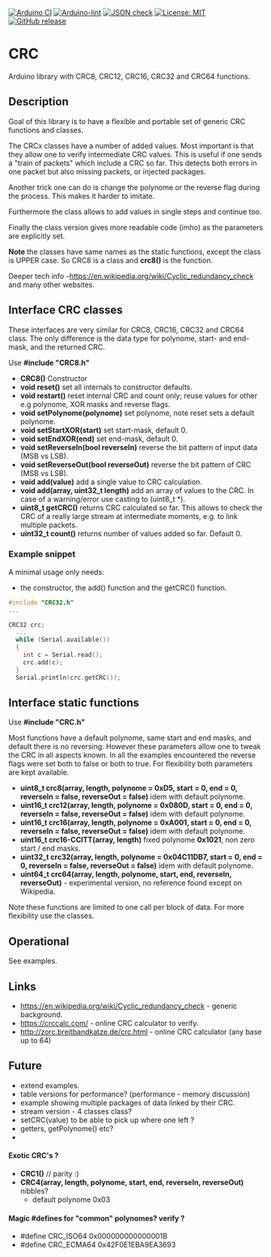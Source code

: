 
[![Arduino CI](https://github.com/RobTillaart/CRC/workflows/Arduino%20CI/badge.svg)](https://github.com/marketplace/actions/arduino_ci)
[![Arduino-lint](https://github.com/RobTillaart/CRC/actions/workflows/arduino-lint.yml/badge.svg)](https://github.com/RobTillaart/CRC/actions/workflows/arduino-lint.yml)
[![JSON check](https://github.com/RobTillaart/CRC/actions/workflows/jsoncheck.yml/badge.svg)](https://github.com/RobTillaart/CRC/actions/workflows/jsoncheck.yml)
[![License: MIT](https://img.shields.io/badge/license-MIT-green.svg)](https://github.com/RobTillaart/CRC/blob/master/LICENSE)
[![GitHub release](https://img.shields.io/github/release/RobTillaart/CRC.svg?maxAge=3600)](https://github.com/RobTillaart/CRC/releases)


# CRC

Arduino library with CRC8, CRC12, CRC16, CRC32 and CRC64 functions.


## Description

Goal of this library is to have a flexible and portable set of generic 
CRC functions and classes.

The CRCx classes have a number of added values. Most important is that 
they allow one to verify intermediate CRC values. This is useful if one 
sends a "train of packets" which include a CRC so far. This detects both 
errors in one packet but also missing packets, or injected packages.

Another trick one can do is change the polynome or the reverse flag during 
the process. This makes it harder to imitate.

Furthermore the class allows to add values in single steps and continue too.

Finally the class version gives more readable code (imho) as the parameters 
are explicitly set.


**Note** the classes have same names as the static functions, except the class
is UPPER case. So CRC8 is a class and **crc8()** is the function. 

Deeper tech info -https://en.wikipedia.org/wiki/Cyclic_redundancy_check
and many other websites.


## Interface CRC classes

These interfaces are very similar for CRC8, CRC16, CRC32 and CRC64 class.
The only difference is the data type for polynome, start- and end-mask, 
and the returned CRC.

Use **\#include "CRC8.h"**

- **CRC8()** Constructor
- **void reset()** set all internals to constructor defaults.
- **void restart()** reset internal CRC and count only;  reuse values for other 
e.g polynome, XOR masks and reverse flags.
- **void setPolynome(polynome)** set polynome, note reset sets a default polynome.
- **void setStartXOR(start)** set start-mask, default 0.
- **void setEndXOR(end)** set end-mask, default 0.
- **void setReverseIn(bool reverseIn)** reverse the bit pattern of input data (MSB vs LSB).
- **void setReverseOut(bool reverseOut)** reverse the bit pattern of CRC (MSB vs LSB).
- **void add(value)** add a single value to CRC calculation.
- **void add(array, uint32_t length)** add an array of values to the CRC. 
In case of a warning/error use casting to (uint8_t \*).
- **uint8_t getCRC()** returns CRC calculated so far. This allows to check the CRC of 
a really large stream at intermediate moments, e.g. to link multiple packets.
- **uint32_t count()** returns number of values added so far. Default 0.


### Example snippet

A minimal usage only needs: 
- the constructor, the add() function and the getCRC() function.

```cpp
#include "CRC32.h"
...

CRC32 crc;
  ...
  while (Serial.available())
  {
    int c = Serial.read();
    crc.add(c);
  }
  Serial.println(crc.getCRC());
```


## Interface static functions

Use **\#include "CRC.h"**

Most functions have a default polynome, same start and end masks, and default there is no reversing.
However these parameters allow one to tweak the CRC in all aspects known. 
In all the examples encountered the reverse flags were set both to false or both to true. 
For flexibility both parameters are kept available. 

- **uint8_t crc8(array, length, polynome = 0xD5, start = 0, end = 0, reverseIn = false, reverseOut = false)** idem with default polynome.
- **uint16_t crc12(array, length, polynome = 0x080D, start = 0, end = 0, reverseIn = false, reverseOut = false)** idem with default polynome.
- **uint16_t crc16(array, length, polynome = 0xA001, start = 0, end = 0, reverseIn = false, reverseOut = false)** idem with default polynome.
- **uint16_t crc16-CCITT(array, length)** fixed polynome **0x1021**, non zero start / end masks.
- **uint32_t crc32(array, length, polynome = 0x04C11DB7, start = 0, end = 0, reverseIn = false, reverseOut = false)** idem with default polynome.
- **uint64_t crc64(array, length, polynome, start, end, reverseIn, reverseOut)** - experimental version, no reference found except on Wikipedia.

Note these functions are limited to one call per block of data. For more flexibility use the classes.


## Operational

See examples.


## Links 

- https://en.wikipedia.org/wiki/Cyclic_redundancy_check - generic background.
- https://crccalc.com/ - online CRC calculator to verify.
- http://zorc.breitbandkatze.de/crc.html - online CRC calculator (any base up to 64)


## Future

- extend examples.
- table versions for performance?  (performance - memory discussion)
- example showing multiple packages of data linked by their CRC.
- stream version - 4 classes class?
- setCRC(value) to be able to pick up where one left ?
- getters, getPolynome() etc?
- 


#### Exotic CRC's ?

- **CRC1()** // parity :)
- **CRC4(array, length, polynome, start, end, reverseIn, reverseOut)** nibbles?
  - default polynome 0x03


#### Magic \#defines for "common" polynomes? verify ?

  - \#define CRC_ISO64  0x000000000000001B
  - \#define CRC_ECMA64 0x42F0E1EBA9EA3693

